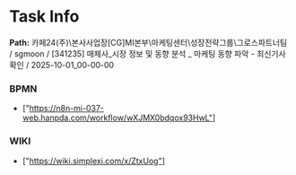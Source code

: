 # Task Info

**Path:** 카페24(주)\본사사업장\[CG]MI본부\마케팅센터\성장전략그룹\그로스파트너팀 / sgmoon / [341235] 매체사_시장 정보 및 동향 분석 _ 마케팅 동향 파악 - 최신기사 확인 / 2025-10-01_00-00-00

### BPMN
- ["https://n8n-mi-037-web.hanpda.com/workflow/wXJMX0bdqox93HwL"]

### WIKI
- ["https://wiki.simplexi.com/x/ZtxUog"]

